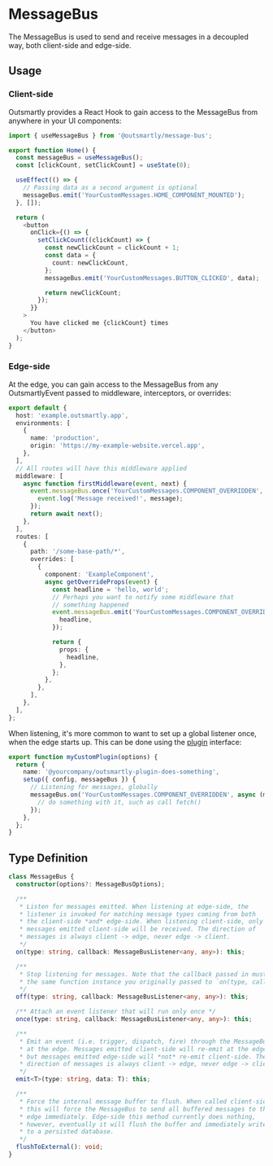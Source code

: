 # MessageBus

The MessageBus is used to send and receive messages in a decoupled way, both client-side and edge-side.

## Usage

### Client-side

Outsmartly provides a React Hook to gain access to the MessageBus from anywhere in your UI components:

```typescript
import { useMessageBus } from '@outsmartly/message-bus';

export function Home() {
  const messageBus = useMessageBus();
  const [clickCount, setClickCount] = useState(0);

  useEffect(() => {
    // Passing data as a second argument is optional
    messageBus.emit('YourCustomMessages.HOME_COMPONENT_MOUNTED');
  }, []);

  return (
    <button
      onClick={() => {
        setClickCount((clickCount) => {
          const newClickCount = clickCount + 1;
          const data = {
            count: newClickCount,
          };
          messageBus.emit('YourCustomMessages.BUTTON_CLICKED', data);

          return newClickCount;
        });
      }}
    >
      You have clicked me {clickCount} times
    </button>
  );
}
```

### Edge-side

At the edge, you can gain access to the MessageBus from any OutsmartlyEvent passed to middleware, interceptors, or overrides:

```typescript
export default {
  host: 'example.outsmartly.app',
  environments: [
    {
      name: 'production',
      origin: 'https://my-example-website.vercel.app',
    },
  ],
  // All routes will have this middleware applied
  middleware: [
    async function firstMiddleware(event, next) {
      event.messageBus.once('YourCustomMessages.COMPONENT_OVERRIDDEN', (message) => {
        event.log('Message received!', message);
      });
      return await next();
    },
  ],
  routes: [
    {
      path: '/some-base-path/*',
      overrides: [
        {
          component: 'ExampleComponent',
          async getOverrideProps(event) {
            const headline = 'hello, world';
            // Perhaps you want to notify some middleware that
            // something happened
            event.messageBus.emit('YourCustomMessages.COMPONENT_OVERRIDDEN', {
              headline,
            });

            return {
              props: {
                headline,
              },
            };
          },
        },
      ],
    },
  ],
};
```

When listening, it's more common to want to set up a global listener once, when the edge starts up. This can be done using the [plugin](../plugins.md) interface:

```typescript
export function myCustomPlugin(options) {
  return {
    name: '@yourcompany/outsmartly-plugin-does-something',
    setup({ config, messageBus }) {
      // Listening for messages, globally
      messageBus.on('YourCustomMessages.COMPONENT_OVERRIDDEN', async (message) => {
        // do something with it, such as call fetch()
      });
    },
  };
}
```

## Type Definition

```typescript
class MessageBus {
  constructor(options?: MessageBusOptions);

  /**
   * Listen for messages emitted. When listening at edge-side, the
   * listener is invoked for matching message types coming from both
   * the client-side *and* edge-side. When listening client-side, only
   * messages emitted client-side will be received. The direction of
   * messages is always client -> edge, never edge -> client.
   */
  on(type: string, callback: MessageBusListener<any, any>): this;

  /**
   * Stop listening for messages. Note that the callback passed in must be
   * the same function instance you originally passed to `on(type, callback)`
   */
  off(type: string, callback: MessageBusListener<any, any>): this;

  /** Attach an event listener that will run only once */
  once(type: string, callback: MessageBusListener<any, any>): this;

  /**
   * Emit an event (i.e. trigger, dispatch, fire) through the MessageBus
   * at the edge. Messages emitted client-side will re-emit at the edge,
   * but messages emitted edge-side will *not* re-emit client-side. The
   * direction of messages is always client -> edge, never edge -> client.
   */
  emit<T>(type: string, data: T): this;

  /**
   * Force the internal message buffer to flush. When called client-side
   * this will force the MessageBus to send all buffered messages to the
   * edge immediately. Edge-side this method currently does nothing,
   * however, eventually it will flush the buffer and immediately write
   * to a persisted database.
   */
  flushToExternal(): void;
}
```
